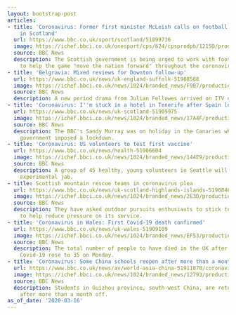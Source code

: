 ```yaml
---
layout: bootstrap-post
articles:
- title: 'Coronavirus: Former first minister McLeish calls on football to lead way
    in Scotland'
  url: https://www.bbc.co.uk/sport/scotland/51899736
  image: https://ichef.bbci.co.uk/onesport/cps/624/cpsprodpb/1215D/production/_111277047_gettyimages-175136936.jpg
  source: BBC News
  description: The Scottish government is being urged to work with football authorities
    to help the game "move the nation forward" throughout the coronavirus outbreak.
- title: 'Belgravia: Mixed reviews for Downton follow-up'
  url: https://www.bbc.co.uk/news/uk-england-suffolk-51908588
  image: https://ichef.bbci.co.uk/news/1024/branded_news/F9B7/production/_111272936_belgravia_1itv.jpg
  source: BBC News
  description: A new period drama from Julian Fellowes arrived on ITV on Sunday night.
- title: 'Coronavirus: I''m stuck in a hotel in Tenerife after Spain lockdown'
  url: https://www.bbc.co.uk/news/uk-scotland-51909975
  image: https://ichef.bbci.co.uk/news/1024/branded_news/17A4F/production/_111274869_sandymurray.jpg
  source: BBC News
  description: The BBC's Sandy Murray was on holiday in the Canaries when the Spanish
    government imposed a lockdown.
- title: 'Coronavirus: US volunteers to test first vaccine'
  url: https://www.bbc.co.uk/news/health-51906604
  image: https://ichef.bbci.co.uk/news/1024/branded_news/144E9/production/_111277138_gettyimages-1154450279.jpg
  source: BBC News
  description: A group of 45 healthy, young volunteers in Seattle will be given the
    experimental jab.
- title: Scottish mountain rescue teams in coronavirus plea
  url: https://www.bbc.co.uk/news/uk-scotland-highlands-islands-51908466
  image: https://ichef.bbci.co.uk/news/1024/branded_news/2E3D/production/_111273811_hillwalking.jpg
  source: BBC News
  description: They have asked outdoor pursuits enthusiasts to stick to safer terrain
    to help reduce pressure on its service.
- title: 'Coronavirus in Wales: First Covid-19 death confirmed'
  url: https://www.bbc.co.uk/news/uk-wales-51909109
  image: https://ichef.bbci.co.uk/news/1024/branded_news/EF53/production/_97176216_breaking_news_bigger.png
  source: BBC News
  description: The total number of people to have died in the UK after contracting
    Covid-19 rose to 35 on Monday.
- title: 'Coronavirus: Some China schools reopen after more than a month'
  url: https://www.bbc.co.uk/news/av/world-asia-china-51911870/coronavirus-some-china-schools-reopen-after-more-than-a-month
  image: https://ichef.bbci.co.uk/news/1024/branded_news/12793/production/_111276657_p086sc6z.jpg
  source: BBC News
  description: Students in Guizhou province, south-west China, are returning to school
    after more than a month off.
as_of_date: '2020-03-16'
---
```


